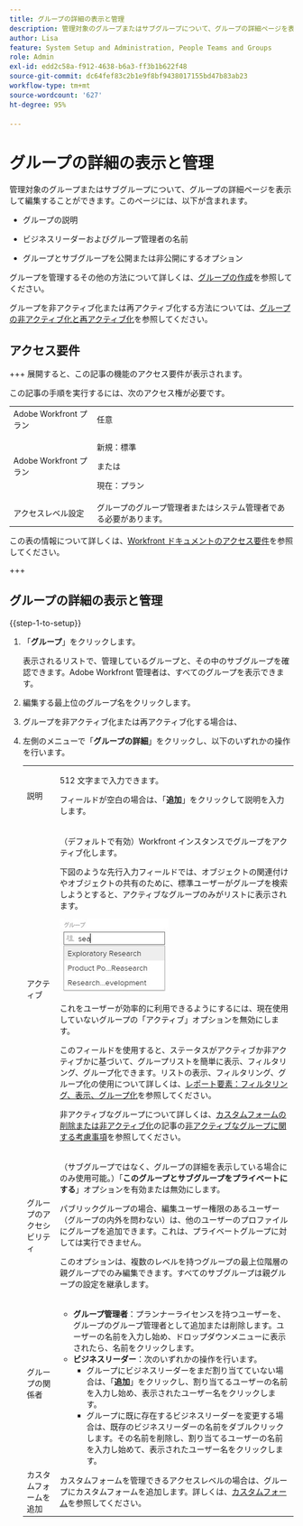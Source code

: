 ```yaml
---
title: グループの詳細の表示と管理
description: 管理対象のグループまたはサブグループについて、グループの詳細ページを表示して編集することができます。
author: Lisa
feature: System Setup and Administration, People Teams and Groups
role: Admin
exl-id: edd2c58a-f912-4638-b6a3-ff3b1b622f48
source-git-commit: dc64fef83c2b1e9f8bf9438017155bd47b83ab23
workflow-type: tm+mt
source-wordcount: '627'
ht-degree: 95%

---
```


# グループの詳細の表示と管理

管理対象のグループまたはサブグループについて、グループの詳細ページを表示して編集することができます。このページには、以下が含まれます。

* グループの説明
* ビジネスリーダーおよびグループ管理者の名前
* グループとサブグループを公開または非公開にするオプション

  <!--
  <li>An option that allows you to deactivate or reactivate a group and its subgroups.
  DRAFTED IN FLARE:
  Make this change when Callisto adds the
  <b>Is active</b>
   option to the Details pag
  </li>
  -->

グループを管理するその他の方法について詳しくは、[グループの作成](../../../administration-and-setup/manage-groups/create-and-manage-groups/create-a-group.md)を参照してください。

グループを非アクティブ化または再アクティブ化する方法については、[グループの非アクティブ化と再アクティブ化](../../../administration-and-setup/manage-groups/create-and-manage-groups/deactivate-or-reactivate-a-group.md)を参照してください。

<!--
DRAFTED IN FLARE:
Delete this paragraph when Callisto adds the
<b>Is active</b>
 option to the Details pag
-->

## アクセス要件

+++ 展開すると、この記事の機能のアクセス要件が表示されます。

この記事の手順を実行するには、次のアクセス権が必要です。

<table style="table-layout:auto"> 
 <col> 
 <col> 
 <tbody> 
  <tr> 
   <td role="rowheader">Adobe Workfront プラン</td> 
   <td>任意</td> 
  </tr> 
  <tr> 
  <tr> 
   <td role="rowheader">Adobe Workfront プラン</td> 
   <td><p>新規：標準</p>
       <p>または</p>
       <p>現在：プラン</p></td>
  </tr> 
  </tr> 
  <tr> 
   <td role="rowheader">アクセスレベル設定</td> 
   <td>グループのグループ管理者またはシステム管理者である必要があります。</td>
  </tr> 
 </tbody> 
</table>

この表の情報について詳しくは、[Workfront ドキュメントのアクセス要件](/help/quicksilver/administration-and-setup/add-users/access-levels-and-object-permissions/access-level-requirements-in-documentation.md)を参照してください。

+++

## グループの詳細の表示と管理

{{step-1-to-setup}}

1. 「**グループ**」をクリックします。

   表示されるリストで、管理しているグループと、その中のサブグループを確認できます。Adobe Workfront 管理者は、すべてのグループを表示できます。

1. 編集する最上位のグループ名をクリックします。
1. グループを非アクティブ化または再アクティブ化する場合は、
1. 左側のメニューで「**グループの詳細**」をクリックし、以下のいずれかの操作を行います。

   <table style="table-layout:auto"> 
    <col> 
    <col> 
    <tbody> 
     <tr> 
      <td role="rowheader">説明</td> 
      <td> <p>512 文字まで入力できます。</p> <p>フィールドが空白の場合は、「<strong>追加</strong>」をクリックして説明を入力します。</p> </td> 
     </tr> 
     <tr data-mc-conditions=""> 
      <td role="rowheader">アクティブ</td> 
      <td> <p>（デフォルトで有効）Workfront インスタンスでグループをアクティブ化します。</p> <p>下図のような先行入力フィールドでは、オブジェクトの関連付けやオブジェクトの共有のために、標準ユーザーがグループを検索しようとすると、アクティブなグループのみがリストに表示されます。</p> <p> <img src="assets/group-type-aheads.jpg"> </p> <p>これをユーザーが効率的に利用できるようにするには、現在使用していないグループの「アクティブ」オプションを無効にします。</p> <p>このフィールドを使用すると、ステータスがアクティブか非アクティブかに基づいて、グループリストを簡単に表示、フィルタリング、グループ化できます。リストの表示、フィルタリング、グループ化の使用について詳しくは、<a href="../../../reports-and-dashboards/reports/reporting-elements/reporting-elements-filters-views-groupings.md" class="MCXref xref">レポート要素：フィルタリング、表示、グループ化</a>を参照してください。</p> <p>非アクティブなグループについて詳しくは、<a href="../../../administration-and-setup/customize-workfront/create-manage-custom-forms/delete-or-deactivate-a-custom-form.md" class="MCXref xref">カスタムフォームの削除または非アクティブ化</a>の記事の<a href="../../../administration-and-setup/manage-groups/create-and-manage-groups/deactivate-or-reactivate-a-group.md#inactive" class="MCXref xref">非アクティブなグループに関する考慮事項</a>を参照してください。</p> </td> 
     </tr> 
     <tr> 
      <td role="rowheader">グループのアクセシビリティ</td> 
      <td> <p>（サブグループではなく、グループの詳細を表示している場合にのみ使用可能。）「<strong>このグループとサブグループをプライベートにする</strong>」オプションを有効または無効にします。</p> <p>パブリックグループの場合、編集ユーザー権限のあるユーザー（グループの内外を問わない）は、他のユーザーのプロファイルにグループを追加できます。これは、プライベートグループに対しては実行できません。</p> <p>このオプションは、複数のレベルを持つグループの最上位階層の親グループでのみ編集できます。すべてのサブグループは親グループの設定を継承します。</p> </td> 
     </tr> 
     <tr> 
      <td role="rowheader">グループの関係者</td> 
      <td> 
       <ul> 
        <li><strong>グループ管理者</strong>：プランナーライセンスを持つユーザーを、グループのグループ管理者として追加または削除します。ユーザーの名前を入力し始め、ドロップダウンメニューに表示されたら、名前をクリックします。</li> 
        <li><strong>ビジネスリーダー</strong>：次のいずれかの操作を行います。
         <ul>
          <li>グループにビジネスリーダーをまだ割り当てていない場合は、「<strong>追加</strong>」をクリックし、割り当てるユーザーの名前を入力し始め、表示されたユーザー名をクリックします。</li>
          <li>グループに既に存在するビジネスリーダーを変更する場合は、既存のビジネスリーダーの名前をダブルクリックします。その名前を削除し、割り当てるユーザーの名前を入力し始めて、表示されたユーザー名をクリックします。</li>
         </ul></li> 
       </ul> </td> 
     </tr> 
     <tr> 
      <td role="rowheader">カスタムフォームを追加</td> 
      <td>カスタムフォームを管理できるアクセスレベルの場合は、グループにカスタムフォームを追加します。詳しくは、<a href="../../../administration-and-setup/customize-workfront/create-manage-custom-forms/create-and-manage-custom-forms.md" class="MCXref xref">カスタムフォーム</a>を参照してください。</td> 
     </tr> 
    </tbody> 
   </table>
